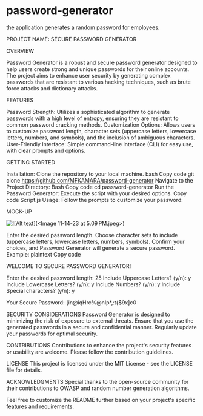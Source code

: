 # password-generator
the application generates a random password for employees.
                             
PROJECT NAME: SECURE PASSWORD GENERATOR

 OVERVIEW

Password Generator is a robust and secure password generator designed to help users create strong and unique passwords for their online accounts. The project aims to enhance user security by generating complex passwords that are resistant to various hacking techniques, such as brute force attacks and dictionary attacks.

  FEATURES

Password Strength:
Utilizes a sophisticated algorithm to generate passwords with a high level of entropy, ensuring they are resistant to common password cracking methods.
Customization Options:
Allows users to customize password length, character sets (uppercase letters, lowercase letters, numbers, and symbols), and the inclusion of ambiguous characters.
User-Friendly Interface:
Simple command-line interface (CLI) for easy use, with clear prompts and options.

GETTING STARTED

Installation:
Clone the repository to your local machine.
bash
Copy code
git clone https://github.com/MFKAMARA/password-generator
Navigate to the Project Directory:
Bash
Copy code
cd password-generator 
Run the Password Generator:
Execute the script with your desired options.
Copy code
Script.js
Usage:
Follow the prompts to customize your password:

MOCK-UP

![!\[Alt text\](<Image 11-14-23 at 5.09 PM.jpeg>)](../Assets/03-javascript-homework-demo.png)

Enter the desired password length.
Choose character sets to include (uppercase letters, lowercase letters, numbers, symbols).
Confirm your choices, and Password Generator will generate a secure password.
Example:
plaintext
Copy code

 WELCOME TO SECURE PASSWORD GENERATOR!

Enter the desired password length: 25
Include Uppercase Letters? (y/n): y
Include Lowercase Letters? (y/n): y
Include Numbers? (y/n): y
Include Special characters? (y/n): y

Your Secure Password: {in@iqHrc%@nIp*,:t{$9x]c0

SECURITY CONSIDERATIONS
Password Generator is designed to minimizing the risk of exposure to external threats.
Ensure that you use the generated passwords in a secure and confidential manner.
Regularly update your passwords for optimal security.

CONTRIBUTIONS
Contributions to enhance the project's security features or usability are welcome. Please follow the contribution guidelines.

LICENSE
This project is licensed under the MIT License - see the LICENSE file for details.

ACKNOWLEDGMENTS
Special thanks to the open-source community for their contributions to OWASP and random number generation algorithms.

Feel free to customize the README further based on your project's specific features and requirements.
